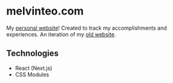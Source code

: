 # melvinteo.com

My [personal website](https://melvinteo.com)! Created to track my accomplishments and experiences. An iteration of my [old website](https://meleongg.github.io/).

## Technologies

- React (Next.js)
- CSS Modules
